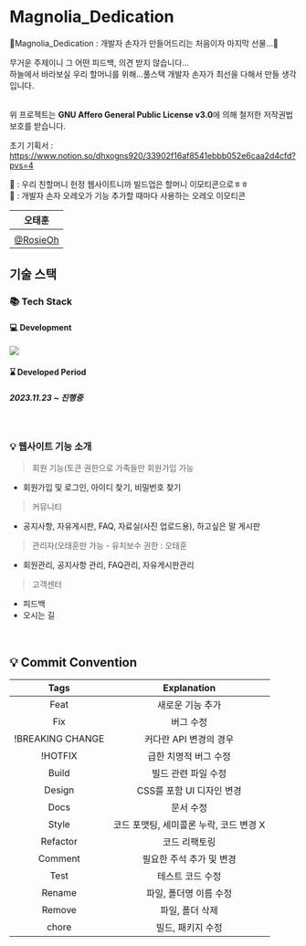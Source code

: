 # Magnolia_Dedication
👵Magnolia_Dedication : 개발자 손자가 만들어드리는 처음이자 마지막 선물...👵

무거운 주제이니 그 어떤 피드백, 의견 받지 않습니다...
<br/>
하늘에서 바라보실 우리 할머니를 위해...풀스택 개발자 손자가 최선을 다해서 만들 생각입니다.

<br/>
위 프로젝트는 <b>GNU Affero General Public License v3.0</b>에 의해 철저한 저작권법 보호를 받습니다.


초기 기획서 : https://www.notion.so/dhxogns920/33902f16af8541ebbb052e6caa2d4cfd?pvs=4


👵 : 우리 친할머니 헌정 웹사이트니까 빌드업은 할머니 이모티콘으로ㅎㅎ
<br/>
👦 : 개발자 손자 오레오가 기능 추가할 때마다 사용하는 오레오 이모티콘

</p>

|      오태훈                            |                                                       
|:--------------------------------------:|
|                                        | 
| [@RosieOh](https://github.com/rosieoh) |


## 기술 스택

### 📚 Tech Stack 
#### 💻 Development
<img src="https://skillicons.dev/icons?i=java,spring,mysql,javascript,jquery,react,express& perline="/>

#### ⌛ Developed Period
##### 2023.11.23 ~ 진행중


<br>

### 💡 웹사이트 기능 소개
> 회원 기능(토큰 권한으로 가족들만 회원가입 가능
- 회원가입 및 로그인, 아이디 찾기, 비밀번호 찾기

> 커뮤니티
- 공지사항, 자유게시판, FAQ, 자료실(사진 업로드용), 하고싶은 말 게시판

> 관리자(오태훈만 가능 - 유지보수 권한 : 오태훈
- 회원관리, 공지사항 관리, FAQ관리, 자유게시판관리

> 고객센터
- 피드백
- 오시는 길

<br>


## 💡 Commit Convention

|       Tags       |               Explanation               |
| :--------------: | :-------------------------------------: |
|       Feat       |            새로운 기능 추가             |
|       Fix        |                버그 수정                |
| !BREAKING CHANGE |         커다란 API 변경의 경우          |
|     !HOTFIX      |          급한 치명적 버그 수정          |
|      Build       |           빌드 관련 파일 수정           |
|      Design      |        CSS를 포함 UI 디자인 변경        |
|       Docs       |                문서 수정                |
|      Style       | 코드 포맷팅, 세미콜론 누락, 코드 변경 X |
|     Refactor     |              코드 리팩토링              |
|     Comment      |        필요한 주석 추가 및 변경         |
|       Test       |            테스트 코드 수정             |
|      Rename      |         파일, 폴더명 이름 수정          |
|      Remove      |             파일, 폴더 삭제             |
|      chore       |            빌드, 패키지 수정            |
